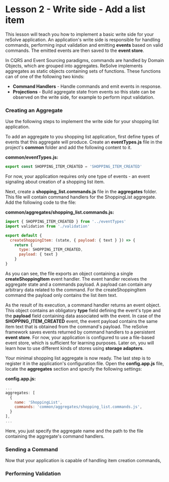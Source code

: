 # Lesson 2 - Write side - Add a list item

This lesson will teach you how to implement a basic write side for your reSolve application. An application's write side is responsible for handling commands, performing input validation and emitting **events** based on valid commands. The emitted events are then saved to the **event store**.

In CQRS and Event Sourcing paradigms, commands are handled by Domain Objects, which are grouped into aggregates. ReSolve implements aggregates as static objects containing sets of functions. These functions can of one of the following two kinds:

- **Command Handlers** - Handle commands and emit events in response.
- **Projections** - Build aggregate state from events so this state can be observed on the write side, for example to perform input validation.

### Creating an Aggregate

Use the following steps to implement the write side for your shopping list application.

To add an aggregate to you shopping list application, first define types of events that this aggregate will produce. Create an **eventTypes.js** file in the project's **common** folder and add the following content to it.

**common/eventTypes.js:**

<!-- prettier-ignore-start -->
[embedmd]:# (../../examples/shopping-list-tutorial/lesson-2/common/eventTypes.js /^/ /\n$/)
```js
export const SHOPPING_ITEM_CREATED = 'SHOPPING_ITEM_CREATED'
```
<!-- prettier-ignore-end -->

For now, your application requires only one type of events - an event signaling about creation of a shopping list item.

Next, create a **shopping_list.commands.js** file in the **aggregates** folder. This file will contain command handlers for the ShoppingList aggregate. Add the following code to the file:

**common/aggregates/shopping_list.commands.js:**

```js
import { SHOPPING_ITEM_CREATED } from '../eventTypes'
import validation from './validation'

export default {
  createShoppingItem: (state, { payload: { text } }) => {
    return {
      type: SHOPPING_ITEM_CREATED,
      payload: { text }
    }
}
```

As you can see, the file exports an object containing a single **createShoppingItem** event handler. The event handler receives the aggregate state and a commands payload. A payload can contain any arbitrary data related to the command. For the createShoppingItem command the payload only contains the list item text.

As the result of its execution, a command handler returns an event object. This object contains an obligatory **type** field defining the event's type and the **payload** field containing data associated with the event. In case of the **SHOPPING_ITEM_CREATED** event, the event payload contains the same item text that is obtained from the command's payload. The reSolve framework saves events returned by command handlers to a persistent **event store**. For now, your application is configured to use a file-based event store, which is sufficient for learning purposes. Later on, you will learn how to use different kinds of stores using **storage adapters**.

Your minimal shopping list aggregate is now ready. The last step is to register it in the application's configuration file. Open the **config.app.js** file, locate the **aggregates** section and specify the following settings:

**config.app.js:**

```js
...
aggregates: [
  {
    name: 'ShoppingList',
    commands: 'common/aggregates/shopping_list.commands.js',
  }
],
...
```

Here, you just specify the aggregate name and the path to the file containing the aggregate's command handlers.

### Sending a Command

Now that your application is capable of handling item creation commands,

### Performing Validation

